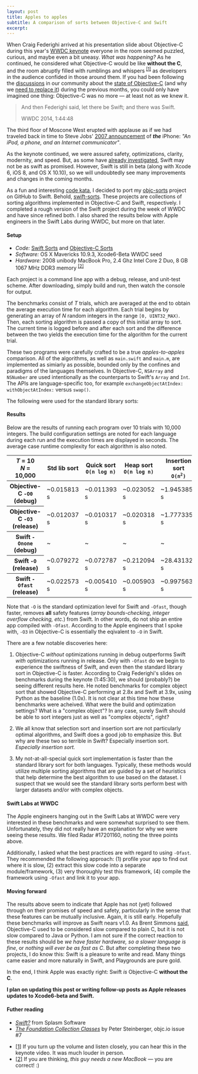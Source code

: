 ```yaml
---
layout: post
title: Apples to apples
subtitle: A comparison of sorts between Objective-C and Swift
excerpt: 
---
```


When Craig Federighi arrived at his presentation slide about Objective-C during this year's [WWDC keynote](http://www.apple.com/apple-events/june-2014/) everyone in the room seemed puzzled, curious, and maybe even a bit uneasy. *What was happening?* As he continued, he considered what Objective-C would be like **without the C**, and the room abruptly filled with rumblings and whispers <sup><a href="#note1" id="superscript1">[1]</a></sup> as developers in the audience confided in those around them. If you had been following the [discussions](http://kickingbear.com/blog/archives/412) in our community about the [state of Objective-C](http://nearthespeedoflight.com/article/2014_03_17_objective_next) (and why we [need to replace it](http://ashfurrow.com/blog/we-need-to-replace-objective-c)) during the previous months, you could only have imagined one thing: Objective-C was no more &mdash; at least not as we knew it. 

<blockquote>
	<p>And then Federighi said, let there be Swift; and there was Swift.</p>
	<footer>WWDC 2014, 1:44:48</footer>
</blockquote>

The third floor of Moscone West erupted with applause as if we had traveled back in time to Steve Jobs' [2007 announcement](https://www.youtube.com/watch?v=EHWRkuDlNOE) of _**the**_ iPhone: *"An iPod, a phone, and an Internet communicator"*.

As the keynote continued, we were assured safety, optimizations, clarity, modernity, and speed. But, as some have [already investigated](http://www.splasmata.com/?p=2798), Swift may not be as swift as promised. However, Swift is still in beta (along with Xcode 6, iOS 8, and OS X 10.10), so we will undoubtedly see many improvements and changes in the coming months.

As a fun and interesting [code kata](http://codekata.com), I decided to port my [objc-sorts](https://github.com/jessesquires/objc-sorts) project on GitHub to Swift. Behold, [swift-sorts](https://github.com/jessesquires/swift-sorts). These projects are collections of sorting algorithms implemented in Objective-C and Swift, respectively. I completed a rough version of the Swift project during the week of WWDC and have since refined both. I also shared the results below with Apple engineers in the Swift Labs during WWDC, but more on that later.

#### Setup

* *Code:* [Swift Sorts](https://github.com/jessesquires/swift-sorts) and [Objective-C Sorts](https://github.com/jessesquires/objc-sorts)
* *Software:* OS X Mavericks 10.9.3, Xcode6-Beta WWDC seed
* *Hardware:* 2008 unibody MacBook Pro, 2.4 Ghz Intel Core 2 Duo, 8 GB 1067 MHz DDR3 memory <sup><a href="#note2" id="superscript2">[2]</a></sup>

Each project is a command line app with a debug, release, and unit-test scheme. After downloading, simply build and run, then watch the console for output.

The benchmarks consist of *T* trials, which are averaged at the end to obtain the average execution time for each algorithm. Each trial begins by generating an array of *N* random integers in the range `[0, UINT32_MAX)`. Then, each sorting algorithm is passed a copy of this initial array to sort. The current time is logged before and after each sort and the difference between the two yields the execution time for the algorithm for the current trial.

These two programs were carefully crafted to be a true *apples-to-apples* comparison. All of the algorithms, as well as `main.swift` and `main.m`, are implemented as simiarly as possible, bounded only by the confines and paradigms of the languages themselves. In Objective-C, `NSArray` and `NSNumber` are used intentionally as the counterparts to Swift's `Array` and `Int`. The APIs are language-specific too, for example `exchangeObjectAtIndex: withObjectAtIndex:` versus `swap()`. 

The following were used for the standard library sorts:

<script src="https://gist.github.com/jessesquires/06b6bd68a7d18810651f.js"></script>

#### Results

Below are the results of running each program over 10 trials with 10,000 integers. The build configuration settings are noted for each language during each run and the execution times are displayed in seconds. The average case runtime complexity for each algorithm is also noted.

<div class="table-responsive">
	<table class="table table-bordered table-hover">
		<thead>
			<tr>
				<th class="text-muted"><em>T</em> = 10
					<br />
					<em>N</em> = 10,000
				</th>
				<th>Std lib sort</th>
				<th>Quick sort<br/><code>O(n log n)</code></th>
				<th>Heap sort<br/><code>O(n log n)</code></th>
				<th>Insertion sort<br/><code>O(n<sup>2</sup>)</code></th>
				<th>Selection sort<br/><code>O(n<sup>2</sup>)</code></th>
			</tr>
		</thead>
		<tbody>
			<tr>
				<th>Objective-C <code>-O0</code> (debug)</th>
				<td>~0.015813 s</td>
				<td>~0.011393 s</td>
				<td>~0.023052 s</td>
				<td>~1.945385 s</td>
				<td>~3.745795 s</td>
			</tr>
			<tr>
				<th>Objective-C <code>-O3</code> (release)</th>
				<td>~0.012037 s</td>
				<td>~0.010317 s</td>
				<td>~0.020318 s</td>
				<td>~1.777335 s</td>
				<td>~3.508259 s</td>
			</tr>
			<tr>
				<th>Swift <code>-Onone</code> (debug)</th>
				<td>~</td>
				<td>~</td>
				<td>~</td>
				<td>~</td>
				<td>~</td>
			</tr>
			<tr>
				<th>Swift <code>-O</code> (release)</th>
				<td>~0.079272 s</td>
				<td>~0.072787 s</td>
				<td>~0.212094 s</td>
				<td>~28.431325 s</td>
				<td>~8.662720 s</td>
			</tr>
			<tr>
				<th>Swift <code>-Ofast</code> (release)</th>
				<td>~0.022573 s</td>
				<td>~0.005410 s</td>
				<td>~0.005903 s</td>
				<td>~0.997563 s</td>
				<td>~0.113045 s</td>
			</tr>
		</tbody>
	</table>
</div>

<p class="text-muted">Note that <code>-O</code> is the standard optimization level for Swift and <code>-Ofast</code>, though faster, removes <strong>all</strong> safety features (<em>array bounds-checking, integer overflow checking, etc.</em>) from Swift. In other words, do not ship an entire app compiled with <code>-Ofast</code>. According to the Apple engineers that I spoke with, <code>-O3</code> in Objective-C is essentially the eqivalent to <code>-O</code> in Swift.</p>

There are a few notable discoveries here:

1. Objective-C *without* optimizations running in debug outperforms Swift *with* optimizations running in release. Only with <code>-Ofast</code> do we begin to experience the swiftness of Swift, and even then the standard library sort in Objective-C is faster. According to Craig Federighi's slides on benchmarks during the keynote (1:45:30), we should (probably?) be seeing different results here. He noted benchmarks for complex object sort that showed Objective-C performing at 2.8x and Swift at 3.9x, using Python as the baseline (1.0x). It is not clear at this time how these benchmarks were acheived. What were the build and optimization settings? What is a "complex object"? In any case, surely Swift should be able to sort integers just as well as "complex objects", right?

2. We all know that selection sort and insertion sort are not particularly optimal algorithms, and Swift does a good job to emphasize this. But why are these two so terrible in Swift? Especially insertion sort. *Especially insertion sort.*

3. My not-at-all-special quick sort implementation is faster than the standard library sort for both languages. Typically, these methods would utilize multiple sorting algorithms that are guided by a set of heuristics that help determine the best algorithm to use based on the dataset. I suspect that we would see the standard library sorts perform best with larger datasets and/or with complex objects. 

#### Swift Labs at WWDC

The Apple engineers hanging out in the Swift Labs at WWDC were very interested in these benchmarks and were somewhat surprised to see them. Unfortunately, they did not really have an explanation for why we were seeing these results. We filed Radar #17201160, noting the three points above.

Additionally, I asked what the best practices are with regard to using <code>-Ofast</code>. They recommended the following approach: (1) profile your app to find out where it is slow, (2) extract this slow code into a separate module/framework, (3) very thoroughly test this framework, (4) compile the framework using <code>-Ofast</code> and link it to your app.

#### Moving forward

The results above seem to indicate that Apple has not (yet) followed through on their promises of speed and safety, particularly in the sense that these features can be mutually inclusive. Again, it is still early. Hopefully these benchmarks will improve as Swift nears v1.0. As Brent Simmons [said](http://inessential.com/2014/02/12/on_replacing_objective-c), Objective-C used to be considered slow compared to plain C, but it is not slow compared to Java or Python. I am not sure if the correct reaction to these results should be *we have faster hardware, so a slower language is fine*, or *nothing will ever be as fast as C*. But after completing these two projects, I do know this: Swift is a pleasure to write and read. Many things came easier and more naturally in Swift, and Playgrounds are pure gold.

In the end, I think Apple was exactly right: Swift *is* Objective-C **without the C**.

**I plan on updating this post or writing follow-up posts as Apple releases updates to Xcode6-beta and Swift.**

#### Futher reading

* [*Swift?*](http://www.splasmata.com/?p=2798) from Splasm Software
* [*The Foundation Collection Classes*](http://www.objc.io/issue-7/collections.html) by Peter Steinberger, objc.io issue #7

<div class="footnotes text-muted">
	<ul>
		<li>
			<a href="#superscript1" id="note1">[1]</a> If you turn up the volume and listen closely, you can hear this in the keynote video. It was much louder in person.
		</li>
		<li>
			<a href="#superscript2" id="note2">[2]</a> If you are thinking, <em>this guy needs a new MacBook</em> &mdash; you are correct! :)
		</li>
	</ul>
</div>
